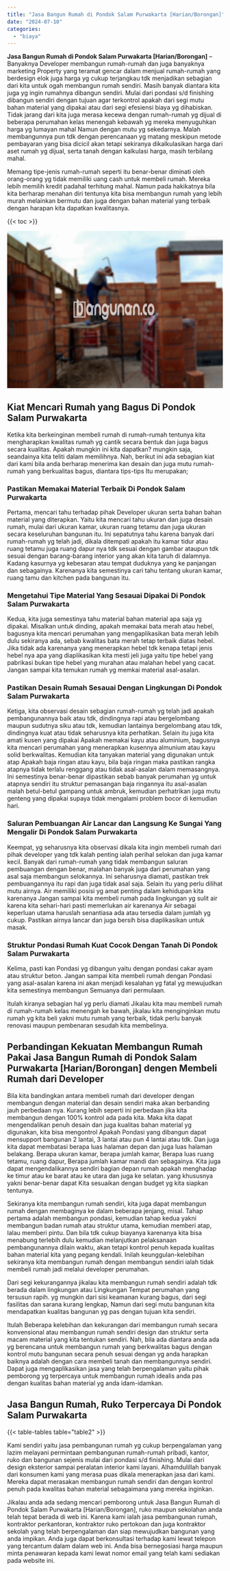 ```yaml
---
title: "Jasa Bangun Rumah di Pondok Salam Purwakarta [Harian/Borongan]"
date: "2024-07-10"
categories: 
  - "biaya"
---
```


**Jasa Bangun Rumah di Pondok Salam Purwakarta \[Harian/Borongan\]** – Banyaknya Developer membangun rumah-rumah dan juga banyaknya marketing Property yang teramat gencar dalam menjual rumah-rumah yang berdesign elok juga harga yg cukup terjangkau tdk menjadikan sebagian dari kita untuk ogah membangun rumah sendiri. Masih banyak diantara kita juga yg ingin rumahnya dibangun sendiri. Mulai dari pondasi s/d finishing dibangun sendiri dengan tujuan agar terkontrol apakah dari segi mutu bahan material yang dipakai atau dari segi efesiensi biaya yg dihabiskan. Tidak jarang dari kita juga merasa kecewa dengan rumah-rumah yg dijual di beberapa perumahan kelas menengah kebawah yg mereka menyuguhkan harga yg lumayan mahal Namun dengan mutu yg sekedarnya. Malah membangunnya pun tdk dengan perencanaan yg matang meskipun metode pembayaran yang bisa dicicil akan tetapi sekiranya dikalkulasikan harga dari aset rumah yg dijual, serta tanah dengan kalkulasi harga, masih terbilang mahal.

Memang tipe-jenis rumah-rumah seperti itu benar-benar diminati oleh orang-orang yg tidak memiliki uang cash untuk membeli rumah. Mereka lebih memilih kredit padahal terhitung mahal. Namun pada hakikatnya bila kita berharap menahan diri tentunya kita bisa membangun rumah yang lebih murah melainkan bermutu dan juga dengan bahan material yang terbaik dengan harapan kita dapatkan kwalitasnya.

{{< toc >}}

![Jasa Bangun Rumah di Pondok Salam Purwakarta [Harian/Borongan]](/images/borong-bangunan-32.png)

## Kiat Mencari Rumah yang Bagus Di Pondok Salam Purwakarta

Ketika kita berkeinginan membeli rumah di rumah-rumah tentunya kita mengharapkan kwalitas rumah yg cantik secara bentuk dan juga bagus secara kualitas. Apakah mungkin ini kita dapatkan? mungkin saja, seandainya kita teliti dalam memilihnya. Nah, berikut ini ada sebagian kiat dari kami bila anda berharap menerima kan desain dan juga mutu rumah-rumah yang berkualitas bagus, diantara tips-tips Itu merupakan;

### Pastikan Memakai Material Terbaik Di Pondok Salam Purwakarta

Pertama, mencari tahu terhadap pihak Developer ukuran serta bahan bahan material yang diterapkan. Yaitu kita mencari tahu ukuran dan juga desain rumah, mulai dari ukuran kamar, ukuran ruang tetamu dan juga ukuran secara keseluruhan bangunan itu. Ini sepatutnya tahu karena banyak dari rumah-rumah yg telah jadi, dikala ditempati apakah itu kamar tidur atau ruang tetamu juga ruang dapur nya tdk sesuai dengan gambar ataupun tdk sesuai dengan barang-barang interior yang akan kita taruh di dalamnya. Kadang kasurnya yg kebesaran atau tempat duduknya yang ke panjangan dan sebagainya. Karenanya kita semestinya cari tahu tentang ukuran kamar, ruang tamu dan kitchen pada bangunan itu.

### Mengetahui Tipe Material Yang Sesauai Dipakai Di Pondok Salam Purwakarta

Kedua, kita juga semestinya tahu material bahan material apa saja yg dipakai. Misalkan untuk dinding, apakah memakai bata merah atau hebel, bagusnya kita mencari perumahan yang mengaplikasikan bata merah lebih dulu sekiranya ada, sebab kwalitas bata merah tetap terbaik diatas hebel. Jika tidak ada karenanya yang menerapkan hebel tdk kenapa tetapi jenis hebel nya apa yang diaplikasikan kita mesti jeli juga yaitu tipe hebel yang pabrikasi bukan tipe hebel yang murahan atau malahan hebel yang cacat. Jangan sampai kita temukan rumah yg memkai material asal-asalan.

### Pastikan Desain Rumah Sesauai Dengan Lingkungan Di Pondok Salam Purwakarta

Ketiga, kita observasi desain sebagian rumah-rumah yg telah jadi apakah pembangunannya baik atau tdk, dindingnya rapi atau bergelombang maupun sudutnya siku atau tdk, kemudian lantainya bergelombang atau tdk, dindingnya kuat atau tidak seharusnya kita perhatikan. Selain itu juga kita amati kusen yang dipakai Apakah memakai kayu atau aluminium, bagusnya kita mencari perumahan yang menerapkan kusennya almunium atau kayu solid berkwalitas. Kemudian kita tanyakan material yang digunakan untuk atap Apakah baja ringan atau kayu, bila baja ringan maka pastikan rangka atapnya tidak terlalu renggang atau tidak asal-asalan dalam memasangnya. Ini semestinya benar-benar dipastikan sebab banyak perumahan yg untuk atapnya sendiri itu struktur pemasangan baja ringannya itu asal-asalan malah betul-betul gampang untuk ambruk, kemudian perhatrikan juga mutu genteng yang dipakai supaya tidak mengalami problem bocor di kemudian hari.

### Saluran Pembuangan Air Lancar dan Langsung Ke Sungai Yang Mengalir Di Pondok Salam Purwakarta

Keempat, yg seharusnya kita observasi dikala kita ingin membeli rumah dari pihak developer yang tdk kalah penting ialah perihal selokan dan juga kamar kecil. Banyak dari rumah-rumah yang tidak membangun saluran pembuangan dengan benar, malahan banyak juga dari perumahan yang asal saja membangun selokannya. Ini seharusnya diamati, pastikan trek pembuangannya itu rapi dan juga tidak asal saja. Selain itu yang perlu dilihat mutu airnya. Air memiliki posisi yg amat penting dalam kehidupan kita karenanya Jangan sampai kita membeli rumah pada lingkungan yg sulit air karena kita sehari-hari pasti memerlukan air karenanya Air sebagai keperluan utama haruslah senantiasa ada atau tersedia dalam jumlah yg cukup. Pastikan airnya lancar dan juga bersih bisa diaplikasikan untuk masak.

### Struktur Pondasi Rumah Kuat Cocok Dengan Tanah Di Pondok Salam Purwakarta

Kelima, pasti kan Pondasi yg dibangun yaitu dengan pondasi cakar ayam atau struktur beton. Jangan sampai kita membeli rumah dengan Pondasi yang asal-asalan karena ini akan menjadi kesalahan yg fatal yg mewujudkan kita semestinya membangun Semuanya dari permulaan.

Itulah kiranya sebagian hal yg perlu diamati Jikalau kita mau membeli rumah di rumah-rumah kelas menengah ke bawah, jikalau kita menginginkan mutu rumah yg kita beli yakni mutu rumah yang terbaik, tidak perlu banyak renovasi maupun pembenaran sesudah kita membelinya.

## Perbandingan Kekuatan Membangun Rumah Pakai Jasa Bangun Rumah di Pondok Salam Purwakarta \[Harian/Borongan\] dengen Membeli Rumah dari Developer

Bila kita bandingkan antara membeli rumah dari developer dengan membangun dengan material dan desain sendiri maka akan berbanding jauh perbedaan nya. Kurang lebih seperti ini perbedaan jika kita membangun dengan 100% kontrol ada pada kita. Maka kita dapat mengendalikan penuh desain dan juga kualitas bahan material yg digunakan, kita bisa mengontrol Apakah Pondasi yang dibangun dapat mensupport bangunan 2 lantai, 3 lantai atau pun 4 lantai atau tdk. Dan juga kita dapat membatasi berapa luas halaman depan dan juga luas halaman belakang. Berapa ukuran kamar, berapa jumlah kamar, Berapa luas ruang tetamu, ruang dapur, Berapa jumlah kamar mandi dan sebagainya. Kita juga dapat mengendalikannya sendiri bagian depan rumah apakah menghadap ke timur atau ke barat atau ke utara dan juga ke selatan. yang khususnya yakni benar-benar dapat Kita sesuaikan dengan budget yg kita siapkan tentunya.

Sekiranya kita membangun rumah sendiri, kita juga dapat membangun rumah dengan membaginya ke dalam beberapa jenjang, misal. Tahap pertama adalah membangun pondasi, kemudian tahap kedua yakni membangun badan rumah atau struktur utama, kemudian memberi atap, lalau memberi pintu. Dan bila tdk cukup biayanya karenanya kita bisa menabung terlebih dulu kemudian melanjutkan pelaksanaan pembangunannya dilain waktu, akan tetapi kontrol penuh kepada kualitas bahan material kita yang pegang kendali. Inilah keunggulan-kelebihan sekiranya kita membangun rumah dengan membangun sendiri ialah tidak membeli rumah jadi melalui developer perumahan.

Dari segi kekurangannya jikalau kita membangun rumah sendiri adalah tdk berada dalam lingkungan atau Lingkungan Tempat perumahan yang tersusun rapih. yg mungkin dari sisi keamanan kurang bagus, dari segi fasilitas dan sarana kurang lengkap, Namun dari segi mutu bangunan kita mendapatkan kualitas bangunan yg pas dengan tujuan kita sendiri.

Itulah Beberapa kelebihan dan kekurangan dari membangun rumah secara konvensional atau membangun rumah sendiri design dan struktur serta macam material yang kita tentukan sendiri. Nah, bila ada diantara anda ada yg berencana untuk membangun rumah yang berkwalitas bagus dengan kontrol mutu bangunan secara penuh sesuai dengan yg anda harapkan baiknya adalah dengan cara membeli tanah dan membangunnya sendiri. Dapat juga mengaplikasikan jasa yang telah berpengalaman yaitu pihak pemborong yg terpercaya untuk membangun rumah idealis anda pas dengan kualitas bahan material yg anda idam-idamkan.

## Jasa Bangun Rumah, Ruko Terpercaya Di Pondok Salam Purwakarta

{{< table-tables table="table2" >}}

Kami sendiri yaitu jasa pembangunan rumah yg cukup berpengalaman yang lazim melayani permintaan pembangunan rumah-rumah pribadi, kantor, ruko dan bangunan sejenis mulai dari pondasi s/d finishing. Mulai dari design eksterior sampai peralatan interior kami layani. Alhamdulillah banyak dari konsumen kami yang merasa puas dikala menerapkan jasa dari kami. Mereka dapat merasakan membangun rumah sendiri dan dengan kontrol penuh pada kwalitas bahan material sebagaimana yang mereka inginkan.

Jikalau anda ada sedang mencari pemborong untuk Jasa Bangun Rumah di Pondok Salam Purwakarta \[Harian/Borongan\], ruko maupun sekolahan anda telah tepat berada di web ini. Karena kami ialah jasa pembangunan rumah, kontraktor perkantoran, kontraktor ruko pertokoan dan juga kontraktor sekolah yang telah berpengalaman dan siap mewujudkan bangunan yang anda impikan. Anda juga dapat berkonsultasi terhadap kami lewat telepon yang tercantum dalam dalam web ini. Anda bisa bernegosiasi harga maupun minta penawaran kepada kami lewat nomor email yang telah kami sediakan pada website ini.
